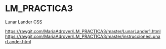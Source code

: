 
# LM_PRACTICA3
Lunar Lander CSS

https://rawgit.com/MariaAdrover/LM_PRACTICA3/master/LunarLander1.html
https://rawgit.com/MariaAdrover/LM_PRACTICA3/master/instruccionesLunarLander.html
